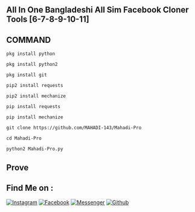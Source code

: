 ## All In One Bangladeshi All Sim Facebook Cloner Tools [6-7-8-9-10-11]
## COMMAND
`pkg install python`

`pkg install python2`

`pkg install git`

`pip2 install requests`

`pip2 install mechanize`

`pip install requests`

`pip install mechanize`

`git clone https://github.com/MAHADI-143/Mahadi-Pro`

`cd Mahadi-Pro`

`python2 Mahadi-Pro.py`

## Prove

## Find Me on :

[![Instagram](https://img.shields.io/badge/IG-%40Mahadi.Hasan.Afridi-red?style=for-the-badge&logo=instagram)](https://www.instagram.com/its_afridi.143)
[![Facebook](https://img.shields.io/badge/Facebook-green?style=for-the-badge&logo=facebook)](https://fb.com/4FR1D1.143)
[![Messenger](https://img.shields.io/badge/Chat-Messenger-blue?style=for-the-badge&logo=messenger)](https://m.me/4FR1D1.143)
[![Github](https://img.shields.io/badge/Github-MAHADI-143green?style=for-the-badge&logo=github)](https://github.com/MAHADI-143)

